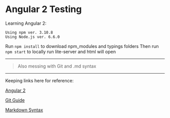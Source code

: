 # Angular 2 Testing
Learning Angular 2:

```
Using npm ver. 3.10.8
Using Node.js ver. 6.6.0
```

Run `npm install` to download npm_modules and typings folders
Then run `npm start` to locally run lite-server and html will open

---

> Also messing with Git and .md syntax

---

Keeping links here for reference:

[Angular 2][1]

[Git Guide][2]

[Markdown Syntax][3]

[1]: https://angular.io/docs/ts/latest/
[2]: http://rogerdudler.github.io/git-guide/
[3]:https://github.com/adam-p/markdown-here/wiki/Markdown-Cheatsheet